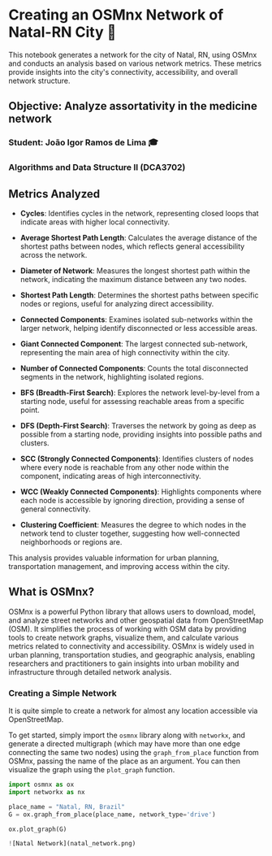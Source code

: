 # Creating an OSMnx Network of Natal-RN City :busts_in_silhouette:

This notebook generates a network for the city of Natal, RN, using OSMnx and conducts an analysis based on various network metrics. These metrics provide insights into the city's connectivity, accessibility, and overall network structure.

## Objective: Analyze assortativity in the medicine network

### Student: João Igor Ramos de Lima :mortar_board:

### Algorithms and Data Structure II (DCA3702)


## Metrics Analyzed

- **Cycles**: Identifies cycles in the network, representing closed loops that indicate areas with higher local connectivity.

- **Average Shortest Path Length**: Calculates the average distance of the shortest paths between nodes, which reflects general accessibility across the network.

- **Diameter of Network**: Measures the longest shortest path within the network, indicating the maximum distance between any two nodes.

- **Shortest Path Length**: Determines the shortest paths between specific nodes or regions, useful for analyzing direct accessibility.

- **Connected Components**: Examines isolated sub-networks within the larger network, helping identify disconnected or less accessible areas.

- **Giant Connected Component**: The largest connected sub-network, representing the main area of high connectivity within the city.

- **Number of Connected Components**: Counts the total disconnected segments in the network, highlighting isolated regions.

- **BFS (Breadth-First Search)**: Explores the network level-by-level from a starting node, useful for assessing reachable areas from a specific point.

- **DFS (Depth-First Search)**: Traverses the network by going as deep as possible from a starting node, providing insights into possible paths and clusters.

- **SCC (Strongly Connected Components)**: Identifies clusters of nodes where every node is reachable from any other node within the component, indicating areas of high interconnectivity.

- **WCC (Weakly Connected Components)**: Highlights components where each node is accessible by ignoring direction, providing a sense of general connectivity.

- **Clustering Coefficient**: Measures the degree to which nodes in the network tend to cluster together, suggesting how well-connected neighborhoods or regions are.

This analysis provides valuable information for urban planning, transportation management, and improving access within the city.

## What is OSMnx?

OSMnx is a powerful Python library that allows users to download, model, and analyze street networks and other geospatial data from OpenStreetMap (OSM). It simplifies the process of working with OSM data by providing tools to create network graphs, visualize them, and calculate various metrics related to connectivity and accessibility. OSMnx is widely used in urban planning, transportation studies, and geographic analysis, enabling researchers and practitioners to gain insights into urban mobility and infrastructure through detailed network analysis.

### Creating a Simple Network

It is quite simple to create a network for almost any location accessible via OpenStreetMap. 

To get started, simply import the `osmnx` library along with `networkx`, and generate a directed multigraph (which may have more than one edge connecting the same two nodes) using the `graph_from_place` function from OSMnx, passing the name of the place as an argument. You can then visualize the graph using the `plot_graph` function.

```python
import osmnx as ox
import networkx as nx

place_name = "Natal, RN, Brazil"
G = ox.graph_from_place(place_name, network_type='drive')

ox.plot_graph(G)

![Natal Network](natal_network.png)
